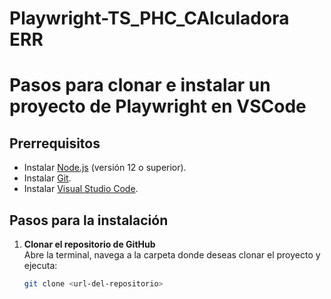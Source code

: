 ﻿# Playwright-TS_PHC_CAlculadora ERR

 # Pasos para clonar e instalar un proyecto de Playwright en VSCode

## Prerrequisitos
- Instalar [Node.js](https://nodejs.org/) (versión 12 o superior).
- Instalar [Git](https://git-scm.com/).
- Instalar [Visual Studio Code](https://code.visualstudio.com/).

## Pasos para la instalación

1. **Clonar el repositorio de GitHub**  
   Abre la terminal, navega a la carpeta donde deseas clonar el proyecto y ejecuta:
   
   ```bash
   git clone <url-del-repositorio>
